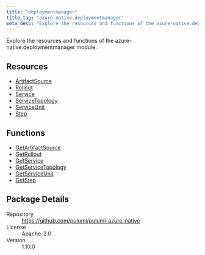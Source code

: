 ```yaml
---
title: "deploymentmanager"
title_tag: "azure-native.deploymentmanager"
meta_desc: "Explore the resources and functions of the azure-native.deploymentmanager module."
---
```


<!-- WARNING: this file was generated by Pulumi Docs Generator. -->
<!-- Do not edit by hand unless you're certain you know what you are doing! -->

Explore the resources and functions of the azure-native.deploymentmanager module.

<h2 id="resources">Resources</h2>
<ul class="api">
    <li><a href="artifactsource" title="ArtifactSource"><span class="symbol resource"></span>ArtifactSource</a></li>
    <li><a href="rollout" title="Rollout"><span class="symbol resource"></span>Rollout</a></li>
    <li><a href="service" title="Service"><span class="symbol resource"></span>Service</a></li>
    <li><a href="servicetopology" title="ServiceTopology"><span class="symbol resource"></span>ServiceTopology</a></li>
    <li><a href="serviceunit" title="ServiceUnit"><span class="symbol resource"></span>ServiceUnit</a></li>
    <li><a href="step" title="Step"><span class="symbol resource"></span>Step</a></li>
</ul>

<h2 id="functions">Functions</h2>
<ul class="api">
    <li><a href="getartifactsource" title="GetArtifactSource"><span class="symbol function"></span>GetArtifactSource</a></li>
    <li><a href="getrollout" title="GetRollout"><span class="symbol function"></span>GetRollout</a></li>
    <li><a href="getservice" title="GetService"><span class="symbol function"></span>GetService</a></li>
    <li><a href="getservicetopology" title="GetServiceTopology"><span class="symbol function"></span>GetServiceTopology</a></li>
    <li><a href="getserviceunit" title="GetServiceUnit"><span class="symbol function"></span>GetServiceUnit</a></li>
    <li><a href="getstep" title="GetStep"><span class="symbol function"></span>GetStep</a></li>
</ul>

<h2 id="package-details">Package Details</h2>
<dl class="package-details">
	<dt>Repository</dt>
	<dd><a href="https://github.com/pulumi/pulumi-azure-native">https://github.com/pulumi/pulumi-azure-native</a></dd>
	<dt>License</dt>
	<dd>Apache-2.0</dd>
	<dt>Version</dt>
	<dd>1.10.0</dd>
</dl>

